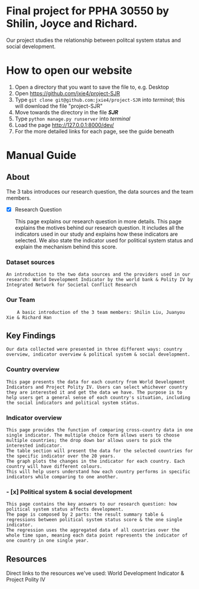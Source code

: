 # Final project for PPHA 30550 by Shilin, Joyce and Richard.

Our project studies the relationship between politcal system status and social development.


How to open our website
======
1. Open a directory that you want to save the file to, e.g. Desktop
2. Open https://github.com/jxie4/project-SJR
3. Type `git clone git@github.com:jxie4/project-SJR` into _terminal_; this will download the file "project-SJR"
4. Move towards the directory in the file ___SJR___
5. Type `python manage.py runserver` into _terminal_
6. Load the page http://127.0.0.1:8000/dev/
7. For the more detailed links for each page, see the guide beneath

Manual Guide
======

## About
  The 3 tabs introduces our research question, the data sources and the team members.

- [x] Research Question


    This page explains our research question in more details. This page explains the motives behind our research question. It includes all the indicators used in our study and explains how these indicators are selected. We also state the indicator used for political system status and explain the mechanism behind this score.

### Dataset sources
	An introduction to the two data sources and the providers used in our research: World Development Indicator by the world bank & Polity IV by Integrated Network for Societal Conflict Research

### Our Team
    	A basic introduction of the 3 team members: Shilin Liu, Juanyou Xie & Richard Han

## Key Findings
	Our data collected were presented in three different ways: country overview, indicator overview & political system & social development.

###   Country overview
  	This page presents the data for each country from World Development Indicators and Project Polity IV. Users can select whichever country they are interested it and get the data we have. The purpose is to help users get a general sense of each country's situation, including the social indicators and political system status.

### Indicator overview
  	This page provides the function of comparing cross-country data in one single indicator. The multiple choice form allows users to choose multiple countries; the drop down bar allows users to pick the interested indicator.
	The table section will present the data for the selected countries for the specific indicator over the 20 years.
	The graph plots the changes in the indicator for each country. Each country will have different colours.
	This will help users understand how each country performs in specific indicators while comparing to one another.

### - [x]  Political system & social development ###
  	This page contains the key answers to our research question: how political system status affects development.
	The page is composed by 2 parts: the result summary table & regressions between political system status score & the one single indicator.
	The regression uses the aggregated data of all countries over the whole time span, meaning each data point represents the indicator of one country in one single year.

##  Resources
  Direct links to the resources we've used: World Development Indicator & Project Polity IV

